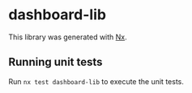 # dashboard-lib

This library was generated with [Nx](https://nx.dev).

## Running unit tests

Run `nx test dashboard-lib` to execute the unit tests.
